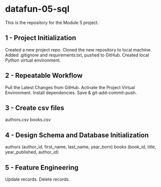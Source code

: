 # datafun-05-sql
This is the repository for the Module 5 project.

## 1 - Project Initialization
Created a new project repo.
Cloned the new repository to local machine.
Added .gitignore and requirements.txt, pushed to GitHub.
Created local Python virtual environment.


## 2 - Repeatable Workflow
Pull the Latest Changes from GitHub.
Activate the Project Virtual Environment.
Install dependencies.
Save & git-add-commit-push.

## 3 - Create csv files
authors.csv
books.csv

## 4 - Design Schema and Database Initialization
authors (author_id, first_name, last_name, year_born)
books (book_id, title, year_published, author_id)

## 5 - Feature Engineering
Update records.
Delete records.

